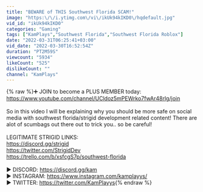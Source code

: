 ```yaml
---
title: "BEWARE of THIS Southwest Florida SCAM!"
image: "https:\/\/i.ytimg.com\/vi\/ikUk94kIKD0\/hqdefault.jpg"
vid_id: "ikUk94kIKD0"
categories: "Gaming"
tags: ["KamPlays","Southwest Florida","Southwest Florida Roblox"]
date: "2022-03-31T06:25:41+03:00"
vid_date: "2022-03-30T16:52:54Z"
duration: "PT2M59S"
viewcount: "5934"
likeCount: "525"
dislikeCount: ""
channel: "KamPlays"
---
```

{% raw %}➕ JOIN to become a PLUS MEMBER today:<br /><a rel="nofollow" target="blank" href="https://www.youtube.com/channel/UCldoz5mPEWrko7fwAr48rlg/join">https://www.youtube.com/channel/UCldoz5mPEWrko7fwAr48rlg/join</a><br /><br />So in this video I will be explaining why you should be more safe on social media with southwest florida/strigid development related content! There are alot of scumbags out there out to trick you.. so be careful!<br /><br />LEGITIMATE STRIGID LINKS:<br /><a rel="nofollow" target="blank" href="https://discord.gg/strigid">https://discord.gg/strigid</a><br /><a rel="nofollow" target="blank" href="https://twitter.com/StrigidDev">https://twitter.com/StrigidDev</a><br /><a rel="nofollow" target="blank" href="https://trello.com/b/xsfcgS7p/southwest-florida">https://trello.com/b/xsfcgS7p/southwest-florida</a><br /><br />▶ DISCORD: <a rel="nofollow" target="blank" href="https://discord.gg/kam">https://discord.gg/kam</a><br />▶ INSTAGRAM: <a rel="nofollow" target="blank" href="https://www.instagram.com/kamplayys/">https://www.instagram.com/kamplayys/</a><br />▶ TWITTER: <a rel="nofollow" target="blank" href="https://twitter.com/KamPlayys">https://twitter.com/KamPlayys</a>{% endraw %}
